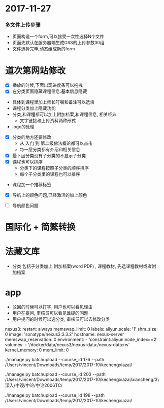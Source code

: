 2017-11-27
==========


### 多文件上传步骤

* 页面构造一个form,可以接受一次性选择N个文件
* 页面先默认在服务器端生成OSS的上传参数30组
* 文件选择完毕,动态组成新的form







# 道次第网站修改
* [X] 播放的时候,下面出现进度条可以拖拽
* [X] 在分类页面隐藏课程信息.基本信息隐藏
* 具体到课程里加上师长叮嘱和备注可以选填
* 课程分类加上隐藏功能
* 分类,和课程都可以加上附加档案,和课程信息, 相关经典
    - 文字链接和上传资料两种形式
* logo的处理
* [X] 分类的地方还要修改
    - 从 入门 到 第二级佛法概论都可以点击
    - 每一层分类都有介绍和相关信息
* [X] 最下层分类没有子分类的不显示子分类
* [X] 课程也可以排序
    - 分类下的课程按照子分类的顺序排序
    - 每个子分类里的课程也可以排序
* 课程加一个推荐标签
* [X] 导航上的颜色问题,已经激活的加上颜色

* [ ] 导航颜色问题

# 国际化 + 简繁转换


# 法藏文库

* 分类 包括子分类加上 附加档案(word PDF) ,  课程教材, 先选课程教材或者附加档案




# app
* 驳回的时候可以打字, 用户也可以看见理由
* 用户在提问, 审核员可以看见谁提的问题
* 用户提问的时候可以选分类, 审核员可以去修改分类



nexus3:
  restart: always
  memswap_limit: 0
  labels:
    aliyun.scale: '1'
  shm_size: 0
  image: 'sonatype/nexus3:3.3.2'
  hostname: nexus-server
  memswap_reservation: 0
  environment:
    - 'constraint:aliyun.node_index==2'
  volumes:
    - '/docker/data/nexus3/nexus-data:/nexus-data:rw'
  kernel_memory: 0
  mem_limit: 0





./manage.py batchupload --course_id 176 --path /Users/vincent/Downloads/temp/2017/2017-10/kechengxiazai/



./manage.py batchupload --course_id 203 --path /Users/vincent/Downloads/temp/2017/2017-10/kechengxiazai/xiancheng/3\ 深入/中观/中论/中论2006TC/

./manage.py batchupload --course_id 198 --path /Users/vincent/Downloads/temp/2017/2017-10/kechengxiazai/



